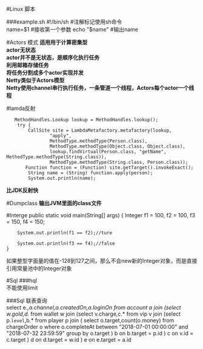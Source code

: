 #Linux 脚本

###example.sh
   #!/bin/sh #注解标记使用sh命令    
   name=$1 #接收第一个参数    
   echo "$name" #输出name
   
#Actors 模式
  **适用用于计算密集型**    
  **actor无状态**    
  **actor并不是无状态，是顺序化执行任务**    
  **利用邮箱存储任务**    
  **将任务分割成多个actor实现并发**    
  **Netty类似于Actors模型**    
  **Netty使用channel串行执行任务，一条管道一个线程，Actors每个actor一个线程**
  
#lamda反射
   
       MethodHandles.Lookup lookup = MethodHandles.lookup();
        try {
            CallSite site = LambdaMetafactory.metafactory(lookup,
                    "apply",
                    MethodType.methodType(Person.class),
                    MethodType.methodType(Object.class, Object.class),
                    lookup.findVirtual(Person.class, "getName", MethodType.methodType(String.class)),
                    MethodType.methodType(String.class, Person.class));
           Function function = (Function) site.getTarget().invokeExact();
            String name = (String) function.apply(person);
            System.out.println(name);
            
 **比JDK反射快** 
 
#Dumpclass 
  **输出JVM里面的class文件**
  
#Interge
    public static void main(String[] args) {
       Integer f1 = 100, f2 = 100, f3 = 150, f4 = 150;

        System.out.println(f1 == f2);//ture

        System.out.println(f3 == f4);//false
    }
    
如果整型字面量的值在-128到127之间，那么不会new新的Integer对象，而是直接引用常量池中的Integer对象

#Sql
###hql    
不能使用limit

###Sql 联表查询  
    select e.*,a.channel,a.createdOn,a.loginOn from account a join
    (select w.gold,d.* from wallet w join
    (select v.charge,c.* from vip v join
    (select p.`level`,b.* from player p join
    ( select o.target,count(o.money) from chargeOrder o where o.completeAt between "2018-07-01 00:00:00" and "2018-07-32 23:59:59" group by o.target ) b on b.target = p.id
    ) c on v.id = c.target
    ) d on d.target = w.id
    ) e on e.target = a.id
    